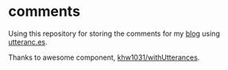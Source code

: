 # comments

Using this repository for storing the comments for my [blog](https://vchrombie.github.io/blog/) using [utteranc.es](https://utteranc.es/).

Thanks to awesome component, [khw1031/withUtterances](https://github.com/khw1031/withUtterances).

